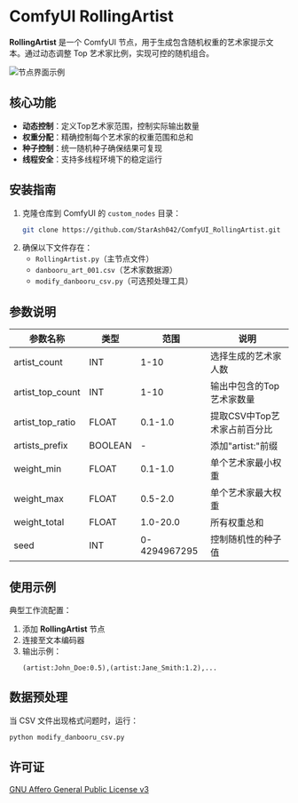 # ComfyUI RollingArtist

**RollingArtist** 是一个 ComfyUI 节点，用于生成包含随机权重的艺术家提示文本。通过动态调整 Top 艺术家比例，实现可控的随机组合。

![节点界面示例](https://github.com/user-attachments/assets/e6590c66-8050-4dfd-8416-489a8ec4e429)


## 核心功能

- **动态控制**：定义Top艺术家范围，控制实际输出数量
- **权重分配**：精确控制每个艺术家的权重范围和总和
- **种子控制**：统一随机种子确保结果可复现
- **线程安全**：支持多线程环境下的稳定运行

## 安装指南

1. 克隆仓库到 ComfyUI 的 `custom_nodes` 目录：
   ```bash
   git clone https://github.com/StarAsh042/ComfyUI_RollingArtist.git
   ```
2. 确保以下文件存在：
   - `RollingArtist.py`（主节点文件）
   - `danbooru_art_001.csv`（艺术家数据源）
   - `modify_danbooru_csv.py`（可选预处理工具）

## 参数说明

| 参数名称           | 类型    | 范围         | 说明                          |
|--------------------|---------|--------------|-------------------------------|
| artist_count       | INT     | 1-10         | 选择生成的艺术家人数          |
| artist_top_count   | INT     | 1-10         | 输出中包含的Top艺术家数量     |
| artist_top_ratio   | FLOAT   | 0.1-1.0      | 提取CSV中Top艺术家占前百分比  |
| artists_prefix     | BOOLEAN | -            | 添加"artist:"前缀             |
| weight_min         | FLOAT   | 0.1-1.0      | 单个艺术家最小权重            |
| weight_max         | FLOAT   | 0.5-2.0      | 单个艺术家最大权重            |
| weight_total       | FLOAT   | 1.0-20.0     | 所有权重总和                  |
| seed               | INT     | 0-4294967295 | 控制随机性的种子值            |

## 使用示例

典型工作流配置：
1. 添加 **RollingArtist** 节点
2. 连接至文本编码器
3. 输出示例：
   ```
   (artist:John_Doe:0.5),(artist:Jane_Smith:1.2),...
   ```

## 数据预处理
当 CSV 文件出现格式问题时，运行：
```bash
python modify_danbooru_csv.py
```

## 许可证
[GNU Affero General Public License v3](LICENSE)
